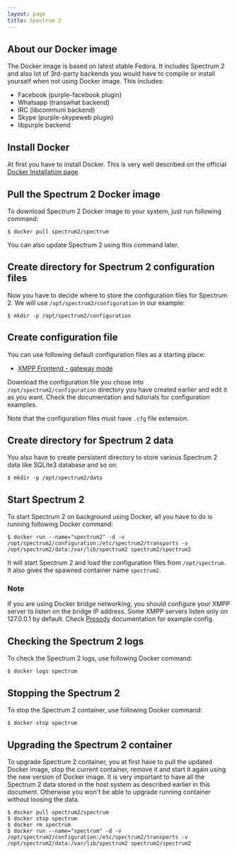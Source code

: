 ```yaml
---
layout: page
title: Spectrum 2
---
```


## About our Docker image

The Docker image is based on latest stable Fedora. It includes Spectrum 2 and also lot of 3rd-party backends you would have to compile or install yourself when not using Docker image. This includes:

* Facebook (purple-facebook plugin)
* Whatsapp (transwhat backend)
* IRC (libcommuni backend)
* Skype (purple-skypeweb plugin)
* libpurple backend

## Install Docker

At first you have to install Docker. This is very well described on the official [Docker Installation page](https://docs.docker.com/v1.8/installation/).

## Pull the Spectrum 2 Docker image

To download Spectrum 2 Docker image to your system, just run following command:

	$ docker pull spectrum2/spectrum

You can also update Spectrum 2 using this command later.

## Create directory for Spectrum 2 configuration files

Now you have to decide where to store the configuration files for Spectrum 2. We will use `/opt/spectrum2/configuration` in our example:

	$ mkdir -p /opt/spectrum2/configuration

## Create configuration file

You can use following default configuration files as a starting place:

* [XMPP Frontend - gateway mode](https://github.com/hanzz/spectrum2/blob/master/spectrum/src/sample2_gateway.cfg)

Download the configuration file you chose into `/opt/spectrum2/configuration` directory you have created earlier and edit it as you want. Check the documentation and tutorials for configuration examples.

Note that the configuration files must have `.cfg` file extension.

## Create directory for Spectrum 2 data

You also have to create persistent directory to store various Spectrum 2 data like SQLite3 database and so on:

	$ mkdir -p /opt/spectrum2/data

## Start Spectrum 2

To start Spectrum 2 on background using Docker, all you have to do is running following Docker command:

	$ docker run --name="spectrum2" -d -v /opt/spectrum2/configuration:/etc/spectrum2/transports -v /opt/spectrum2/data:/var/lib/spectrum2 spectrum2/spectrum2

It will start Spectrum 2 and load the configuration files from `/opt/spectrum`. It also gives the spawned container name `spectrum2`.

### Note

If you are using Docker bridge networking, you should configure your XMPP server to listen on the bridge IP address. Some XMPP servers listen only on 127.0.0.1 by default. Check [Prosody](https://prosody.im/doc/components) documentation for example config.  

## Checking the Spectrum 2 logs

To check the Spectrum 2 logs, use following Docker command:

	$ docker logs spectrum

## Stopping the Spectrum 2

To stop the Spectrum 2 container, use following Docker command:

	$ docker stop spectrum

## Upgrading the Spectrum 2 container

To upgrade Spectrum 2 container, you at first have to pull the updated Docker image, stop the current container, remove it and start it again using the new version of Docker image. It is very important to have all the Spectrum 2 data stored in the host system as described earlier in this document. Otherwise you won't be able to upgrade running container without loosing the data.

	$ docker pull spectrum2/spectrum
	$ docker stop spectrum
	$ docker rm spectrum
	$ docker run --name="spectrum" -d -v /opt/spectrum2/configuration:/etc/spectrum2/transports -v /opt/spectrum2/data:/var/lib/spectrum2 spectrum2/spectrum2
